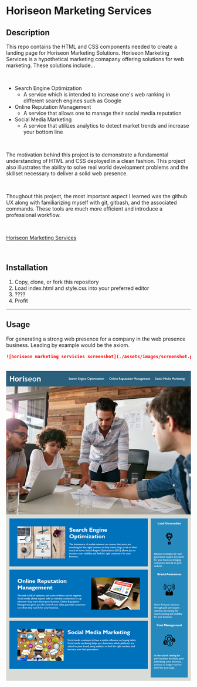 # Horiseon Marketing Services

## Description

This repo contains the HTML and CSS components needed to create a landing page for Horiseon Marketing Solutions. Horiseon Marketing Services is a hypothetical marketing comapany offering solutions for web marketing. These solutions include...

</br>

* Search Engine Optimization
    *  A service which is intended to increase one's web ranking in different search engines such as Google
* Online Reputation Management
    * A service that allows one to manage their social media reputation
* Social Media Marketing
    * A service that utilizes analytics to detect market trends and increase your bottom line

</br>

The motivation behind this project is to demonstrate a fundamental understanding of HTML and CSS deployed in a clean fashion. This project also illustrates the ability to solve real world development problems and the skillset necessary to deliver a solid web presence.

</br>

Thoughout this project, the most important aspect I learned was the github UX along with familiarizing myself with git, gitbash, and the associated commands. These tools are much more efficient and introduce a professional workflow.

</br>

[Horiseon Marketing Services](https://rickhill543.github.io/horiseon-marketing-services/)

</br>

## Installation

1. Copy, clone, or fork this repository
2. Load index.html and style.css into your preferred editor
3. ????
4. Profit

***

## Usage

For generating a strong web presence for a company in the web presence business. Leading by example would be the axiom.
</br>
```md
![horiseon marketing servicies screenshot](./assets/images/screenshot.png)
```
</br>
<img src="https://github.com/rickhill543/horiseon-marketing-services/blob/main/assets/images/screenshot.png" alt="horiseon marketing services mockup" />